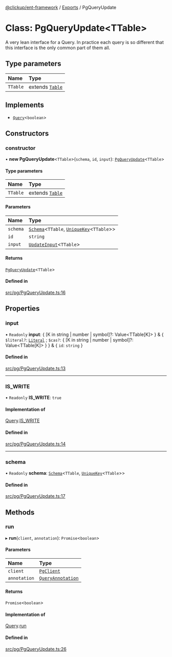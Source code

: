 [@clickup/ent-framework](../README.md) / [Exports](../modules.md) / PgQueryUpdate

# Class: PgQueryUpdate\<TTable\>

A very lean interface for a Query. In practice each query is so different
that this interface is the only common part of them all.

## Type parameters

| Name | Type |
| :------ | :------ |
| `TTable` | extends [`Table`](../modules.md#table) |

## Implements

- [`Query`](../interfaces/Query.md)\<`boolean`\>

## Constructors

### constructor

• **new PgQueryUpdate**\<`TTable`\>(`schema`, `id`, `input`): [`PgQueryUpdate`](PgQueryUpdate.md)\<`TTable`\>

#### Type parameters

| Name | Type |
| :------ | :------ |
| `TTable` | extends [`Table`](../modules.md#table) |

#### Parameters

| Name | Type |
| :------ | :------ |
| `schema` | [`Schema`](Schema.md)\<`TTable`, [`UniqueKey`](../modules.md#uniquekey)\<`TTable`\>\> |
| `id` | `string` |
| `input` | [`UpdateInput`](../modules.md#updateinput)\<`TTable`\> |

#### Returns

[`PgQueryUpdate`](PgQueryUpdate.md)\<`TTable`\>

#### Defined in

[src/pg/PgQueryUpdate.ts:16](https://github.com/clickup/ent-framework/blob/master/src/pg/PgQueryUpdate.ts#L16)

## Properties

### input

• `Readonly` **input**: \{ [K in string \| number \| symbol]?: Value\<TTable[K]\> } & \{ `$literal?`: [`Literal`](../modules.md#literal) ; `$cas?`: \{ [K in string \| number \| symbol]?: Value\<TTable[K]\> }  } & \{ `id`: `string`  }

#### Defined in

[src/pg/PgQueryUpdate.ts:13](https://github.com/clickup/ent-framework/blob/master/src/pg/PgQueryUpdate.ts#L13)

___

### IS\_WRITE

• `Readonly` **IS\_WRITE**: ``true``

#### Implementation of

[Query](../interfaces/Query.md).[IS_WRITE](../interfaces/Query.md#is_write)

#### Defined in

[src/pg/PgQueryUpdate.ts:14](https://github.com/clickup/ent-framework/blob/master/src/pg/PgQueryUpdate.ts#L14)

___

### schema

• `Readonly` **schema**: [`Schema`](Schema.md)\<`TTable`, [`UniqueKey`](../modules.md#uniquekey)\<`TTable`\>\>

#### Defined in

[src/pg/PgQueryUpdate.ts:17](https://github.com/clickup/ent-framework/blob/master/src/pg/PgQueryUpdate.ts#L17)

## Methods

### run

▸ **run**(`client`, `annotation`): `Promise`\<`boolean`\>

#### Parameters

| Name | Type |
| :------ | :------ |
| `client` | [`PgClient`](PgClient.md) |
| `annotation` | [`QueryAnnotation`](../interfaces/QueryAnnotation.md) |

#### Returns

`Promise`\<`boolean`\>

#### Implementation of

[Query](../interfaces/Query.md).[run](../interfaces/Query.md#run)

#### Defined in

[src/pg/PgQueryUpdate.ts:26](https://github.com/clickup/ent-framework/blob/master/src/pg/PgQueryUpdate.ts#L26)

